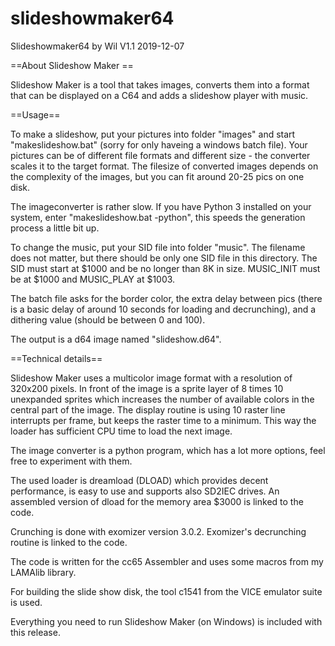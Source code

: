 # slideshowmaker64
Slideshowmaker64
by Wil 
V1.1 2019-12-07

==About Slideshow Maker ==

Slideshow Maker is a tool that takes images, converts them into a format that can be displayed on a C64 and adds a slideshow player with music.

==Usage==

To make a slideshow, put your pictures into folder "images" and start "makeslideshow.bat" (sorry for only haveing a windows batch file). Your pictures can be of different file formats and different size - the converter scales it to the target format. The filesize of converted images depends on the complexity of the images, but you can fit around 20-25 pics on one disk.

The imageconverter is rather slow. If you have Python 3 installed on your system, enter "makeslideshow.bat -python", this speeds the generation process a little bit up.

To change the music, put your SID file into folder "music". The filename does not matter, but there should be only one SID file in this directory. The SID must start at $1000 and be no longer than 8K in size. MUSIC_INIT must be at $1000 and MUSIC_PLAY at $1003.

The batch file asks for the border color, the extra delay between pics (there is a basic delay of around 10 seconds for loading and decrunching), and a dithering value (should be between 0 and 100).

The output is a d64 image named "slideshow.d64".

==Technical details==

Slideshow Maker uses a multicolor image format with a resolution of 320x200 pixels. In front of the image is a sprite layer of 8 times 10 unexpanded sprites which increases the number of available colors in the central part of the image. 
The display routine is using 10 raster line interrupts per frame, but keeps the raster time to a minimum. This way the loader has sufficient CPU time to load the next image.

The image converter is a python program, which has a lot more options, feel free to experiment with them.

The used loader is dreamload (DLOAD) which provides decent performance, is easy to use and supports also SD2IEC drives. An assembled version of dload for the memory area $3000 is linked to the code.

Crunching is done with exomizer version 3.0.2. Exomizer's decrunching routine is linked to the code.

The code is written for the cc65 Assembler and uses some macros from my LAMAlib library.

For building the slide show disk, the tool c1541 from the VICE emulator suite is used.

Everything you need to run Slideshow Maker (on Windows) is included with this release.

